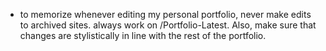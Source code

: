- to memorize whenever editing my personal portfolio, never make edits to archived sites. always work on /Portfolio-Latest. Also, make sure that changes are stylistically in line with the rest of the portfolio.